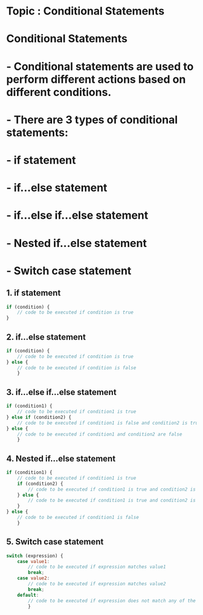 # Topic : Conditional Statements

# Conditional Statements
# - Conditional statements are used to perform different actions based on different conditions.
# - There are 3 types of conditional statements:
#   - if statement
#   - if...else statement
#   - if...else if...else statement
#   - Nested if...else statement
#   - Switch case statement

## 1. if statement
```javascript
if (condition) {
    // code to be executed if condition is true
}
``` 

## 2. if...else statement
```javascript
if (condition) {
    // code to be executed if condition is true
} else {
    // code to be executed if condition is false        
    }
```

## 3. if...else if...else statement
```javascript
if (condition1) {
    // code to be executed if condition1 is true
} else if (condition2) {
    // code to be executed if condition1 is false and condition2 is true 
} else {
    // code to be executed if condition1 and condition2 are false
    }
```

## 4. Nested if...else statement
```javascript
if (condition1) {
    // code to be executed if condition1 is true
    if (condition2) {
        // code to be executed if condition1 is true and condition2 is true
    } else {
        // code to be executed if condition1 is true and condition2 is false
    }
} else {
    // code to be executed if condition1 is false
    }
```

## 5. Switch case statement
```javascript
switch (expression) {
    case value1:
        // code to be executed if expression matches value1
        break;
    case value2:
        // code to be executed if expression matches value2
        break;
    default:
        // code to be executed if expression does not match any of the values
        }
```


